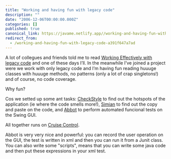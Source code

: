 ```yaml
---
title: "Working and having fun with legacy code"
description: ""
date: "2006-12-06T00:00:00.000Z"
categories: []
published: true
canonical_link: https://javame.netlify.app//working-and-having-fun-with-legacy-code-a391f647a7ad
redirect_from:
  - /working-and-having-fun-with-legacy-code-a391f647a7ad
---
```


A lot of collegues and friends told me to read [Working Effectively with legacy code](http://www.amazon.com/Working-Effectively-Legacy-Michael-Feathers/dp/0131177052) and one of these days I’ll. In the meanwhile I’ve joined a project were we work with only legacy code and I’m having fun reading huuuge classes with huuuge methods, no patterns (only a lot of crap singletons!) and of course, no code coverage.

Why fun?

Cos we setted up some ant tasks: [CheckStyle](http://checkstyle.sourceforge.net/) to find out the hotspots of the application (ie where the code smells more!), [Simian](http://www.redhillconsulting.com.au/products/simian/) to find out the copy and paste on the code, and [Abbot](http://abbot.sourceforge.net/doc/overview.shtml) to perform automated funcional tests on the Swing GUI.

All together runs on [Cruise Control](http://cruisecontrol.sourceforge.net/).

Abbot is very very nice and powerful: you can record the user operation on the GUI, the test is written in xml and then you can run it from a Junit class. You can also write some "scripts", means that you can write some java code and then put these expressions in your xml test.

